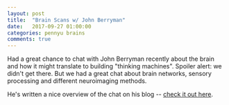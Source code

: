 ```yaml
---
layout: post
title:  "Brain Scans w/ John Berryman"
date:   2017-09-27 01:00:00
categories: pennyu brains
comments: true
---
```


Had a great chance to chat with John Berryman recently about the brain and how it might translate to building "thinking machines". Spoiler alert: we didn't get there. But we had a great chat about brain networks, sensory processing and different neuroimaging methods.  

He's written a nice overview of the chat on his blog -- [check it out here](http://blog.jnbrymn.com/2017/09/27/brain-scans).